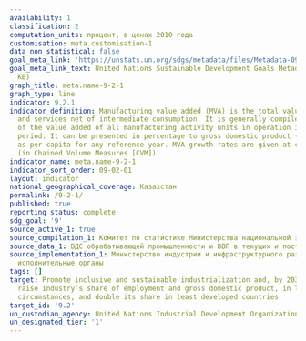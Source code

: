 ```yaml
---
availability: 1
classification: 2
computation_units: процент, в ценах 2010 года
customisation: meta.customisation-1
data_non_statistical: false
goal_meta_link: 'https://unstats.un.org/sdgs/metadata/files/Metadata-09-02-01.pdf '
goal_meta_link_text: United Nations Sustainable Development Goals Metadata (PDF 217
  KB)
graph_title: meta.name-9-2-1
graph_type: line
indicator: 9.2.1
indicator_definition: Manufacturing value added (MVA) is the total value of goods
  and services net of intermediate consumption. It is generally compiled as the sum
  of the value added of all manufacturing activity units in operation in the reference
  period. It can be presented in percentage to gross domestic product (GDP) as well
  as per capita for any reference year. MVA growth rates are given at constant prices
  (in Chained Volume Measures [CVM]).
indicator_name: meta.name-9-2-1
indicator_sort_order: 09-02-01
layout: indicator
national_geographical_coverage: Казахстан
permalink: /9-2-1/
published: true
reporting_status: complete
sdg_goal: '9'
source_active_1: true
source_compilation_1: Комитет по статистике Министерства национальной экономики РК
source_data_1: ВДС обрабатывающей промышленности и ВВП в текущих и постоянных ценах
source_implementation_1: Министерство индустрии и инфраструктурного развития РК, Местные
  исполнительные органы
tags: []
target: Promote inclusive and sustainable industrialization and, by 2030, significantly
  raise industry’s share of employment and gross domestic product, in line with national
  circumstances, and double its share in least developed countries
target_id: '9.2'
un_custodian_agency: United Nations Industrial Development Organization (UNIDO)
un_designated_tier: '1'
---
```

